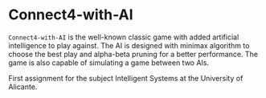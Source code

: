 # Connect4-with-AI

`Connect4-with-AI` is the well-known classic game with added artificial intelligence to play against. The AI is designed with minimax algorithm to choose the best play and alpha-beta pruning for a better performance.
The game is also capable of simulating a game between two AIs.

First assignment for the subject Intelligent Systems at the University of Alicante.
